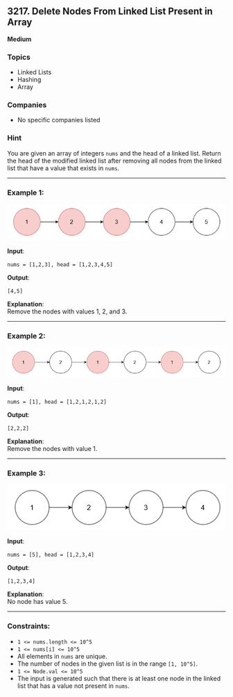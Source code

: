 ## 3217. Delete Nodes From Linked List Present in Array
**Medium**

### Topics
- Linked Lists
- Hashing
- Array

### Companies
- No specific companies listed

### Hint
You are given an array of integers `nums` and the head of a linked list. Return the head of the modified linked list after removing all nodes from the linked list that have a value that exists in `nums`.

---

### Example 1:

![dnfllpia1]

**Input**: 
```
nums = [1,2,3], head = [1,2,3,4,5]
```

**Output**: 
```
[4,5]
```

**Explanation**:  
Remove the nodes with values 1, 2, and 3.

---

### Example 2:

![dnfllpia2]

**Input**: 
```
nums = [1], head = [1,2,1,2,1,2]
```

**Output**: 
```
[2,2,2]
```

**Explanation**:  
Remove the nodes with value 1.

---

### Example 3:

![dnfllpia3]

**Input**: 
```
nums = [5], head = [1,2,3,4]
```

**Output**: 
```
[1,2,3,4]
```

**Explanation**:  
No node has value 5.

---

### Constraints:

- `1 <= nums.length <= 10^5`
- `1 <= nums[i] <= 10^5`
- All elements in `nums` are unique.
- The number of nodes in the given list is in the range `[1, 10^5]`.
- `1 <= Node.val <= 10^5`
- The input is generated such that there is at least one node in the linked list that has a value not present in `nums`.

[dnfllpia1]: /ico/dnfllpia1.png
[dnfllpia2]: /ico/dnfllpia2.png
[dnfllpia3]: /ico/dnfllpia3.png
